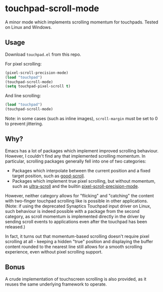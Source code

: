 # touchpad-scroll-mode

A minor mode which implements scrolling momentum for touchpads. Tested on Linux and Windows.

## Usage

Download `touchpad.el` from this repo.

For pixel scrolling:
```lisp
(pixel-scroll-precision-mode)
(load "touchpad")
(touchpad-scroll-mode)
(setq touchpad-pixel-scroll t)
```
And line scrolling:
```lisp
(load "touchpad")
(touchpad-scroll-mode)
```

Note: in some cases (such as inline images), `scroll-margin` must be set to 0 to prevent jittering.

## Why?

Emacs has a lot of packages which implement improved scrolling behaviour.
However, I couldn't find any that implemented scrolling momentum.
In particular, scrolling packages generally fell into one of two categories:
- Packages which interpolate between the current position and a fixed target position,
such as [good-scroll](https://github.com/io12/good-scroll.el).
- Packages which implement true pixel scrolling, but without momentum,
such as [ultra-scroll](https://github.com/jdtsmith/ultra-scroll)
and the builtin [pixel-scroll-precision-mode](https://www.gnu.org/savannah-checkouts/gnu/emacs/manual/html_node/efaq/New-in-Emacs-29.html).

However, neither category allows for "flicking" and "catching" the content
with two-finger touchpad scrolling like is possible in other applications.
(Note: if using the deprecated Synaptics Touchpad input driver on Linux,
such behaviour is indeed possible with a package from the second category,
as scroll momentum is implemented directly in the driver
by sending scroll events to applications even after the touchpad has been released.)

In fact, it turns out that momentum-based scrolling doesn't require pixel scrolling at all -
keeping a hidden "true" position and displaying the buffer content rounded to the nearest line
still allows for a smooth scrolling experience, even without pixel scrolling support.

## Bonus

A crude implementation of touchscreen scrolling is also provided,
as it reuses the same underlying framework to operate.
